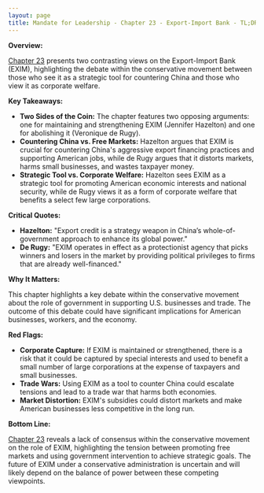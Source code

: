```yaml
---
layout: page
title: Mandate for Leadership - Chapter 23 - Export-Import Bank - TL;DR
---
```


**Overview:**

[Chapter 23](../../documents/project_2025_chapters/chapter_23.pdf) presents two contrasting views on the Export-Import Bank (EXIM), highlighting the debate within the conservative movement between those who see it as a strategic tool for countering China and those who view it as corporate welfare.

**Key Takeaways:**

* **Two Sides of the Coin:** The chapter features two opposing arguments: one for maintaining and strengthening EXIM (Jennifer Hazelton) and one for abolishing it (Veronique de Rugy).
* **Countering China vs. Free Markets:** Hazelton argues that EXIM is crucial for countering China's aggressive export financing practices and supporting American jobs, while de Rugy argues that it distorts markets, harms small businesses, and wastes taxpayer money.
* **Strategic Tool vs. Corporate Welfare:** Hazelton sees EXIM as a strategic tool for promoting American economic interests and national security, while de Rugy views it as a form of corporate welfare that benefits a select few large corporations.

**Critical Quotes:**

* **Hazelton:** "Export credit is a strategy weapon in China’s whole-of-government approach to enhance its global power."
* **De Rugy:** "EXIM operates in effect as a protectionist agency that picks winners and losers in the market by providing political privileges to firms that are already well-financed."

**Why It Matters:**

This chapter highlights a key debate within the conservative movement about the role of government in supporting U.S. businesses and trade. The outcome of this debate could have significant implications for American businesses, workers, and the economy.

**Red Flags:**

* **Corporate Capture:**  If EXIM is maintained or strengthened, there is a risk that it could be captured by special interests and used to benefit a small number of large corporations at the expense of taxpayers and small businesses.
* **Trade Wars:**  Using EXIM as a tool to counter China could escalate tensions and lead to a trade war that harms both economies.
* **Market Distortion:**  EXIM's subsidies could distort markets and make American businesses less competitive in the long run.

**Bottom Line:**

[Chapter 23](../../documents/project_2025_chapters/chapter_23.pdf) reveals a lack of consensus within the conservative movement on the role of EXIM, highlighting the tension between promoting free markets and using government intervention to achieve strategic goals. The future of EXIM under a conservative administration is uncertain and will likely depend on the balance of power between these competing viewpoints. 
